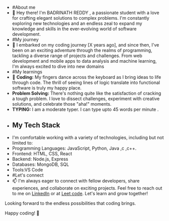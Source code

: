 -  #About me 
-  👋 Hey there! I'm BADRINATH REDDY , a passionate student with a love for crafting elegant solutions to complex problems. I'm constantly exploring new technologies and an endless zeal to expand my knowledge and skills in the ever-evolving world of software development.
-  #My journey
- 👀 I embarked on my coding journey [X years ago], and since then, I've been on an exciting adventure through the realms of programming, tackling a diverse range of projects and challenges. From web development and mobile apps to data analysis and machine learning, I'm always excited to dive into new domains
-  #My learnings
-  🌱 **Coding:** My fingers dance across the keyboard as I bring ideas to life through code. The thrill of seeing lines of logic translate into functional software is truly my happy place.
-  **Problem Solving:** There's nothing quite like the satisfaction of cracking a tough problem. I love to dissect challenges, experiment with creative solutions, and celebrate those "aha!" moments.
-  **TYPING:** I am a moderate typer. I can type upto 45 words per minute . 
-  ## My Tech Stack
-  I'm comfortable working with a variety of technologies, including but not limited to:
- Programming Languages: JavaScript, Python, Java ,c ,c++.
- Frontend: HTML, CSS, React
- Backend: Node.js, Express
- Databases: MongoDB, SQL
- Tools:VS Code
- #Let's connect
- 📫 I'm always eager to connect with fellow developers, share experiences, and collaborate on exciting projects. Feel free to reach out to me on  [LinkedIn](https://www.linkedin.com/in/badrinath-reddy-98785a279) or at [Leet code](https://leetcode.com/ch_badrinathreddy/). Let's learn and grow together!

Looking forward to the endless possibilities that coding brings.

Happy coding! 🚀

<!---
GonnaBeCoder/GonnaBeCoder is a ✨ special ✨ repository because its `README.md` (this file) appears on your GitHub profile.
You can click the Preview link to take a look at your changes.
--->
